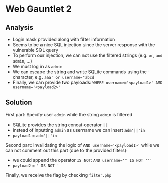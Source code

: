 # Web Gauntlet 2

## Analysis

- Login mask provided along with filter information
- Seems to be a nice SQL injection since the server response with the vulnerable SQL query
- To perform our injection, we can not use the filtered strings (e.g. `or`, `and` `admin`, ...)
- We must log in as `admin`
- We can escape the string and write SQLite commands using the `'` character, e.g. `aaa' or username='abcd`
- Finally, we can provide two payloads: `WHERE username='<payload1>' AMD username='<payload2>'`

## Solution

First part: Specify user `admin` while the string `admin` is filtered
- SQLite provides the string concat operator `||`
- instead of inputting `admin` as username we can insert `adm'||'in`
- `payload1` = `adm'||'in`

Second part: Invalidating the logic of `AND username='<payload1>'` while we can not comment out this part (due to the provided filters)
- we could append the operator `IS NOT`: `AND username='' IS NOT '''`
- `payload2` = `' IS NOT '`

Finally, we receive the flag by checking `filter.php`